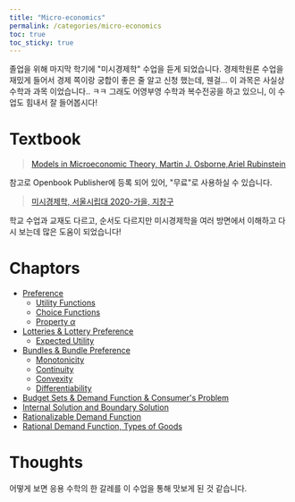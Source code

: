```yaml
---
title: "Micro-economics"
permalink: /categories/micro-economics
toc: true
toc_sticky: true
---
```


졸업을 위해 마지막 학기에 "미시경제학" 수업을 듣게 되었습니다.
경제학원론 수업을 재밌게 들어서 경제 쪽이랑 궁합이 좋은 줄 알고 신청 했는데, 웬걸... 이 과목은 사실상 수학과 과목 이었습니다.. ㅋㅋ
그래도 어영부영 수학과 복수전공을 하고 있으니, 이 수업도 힘내서 잘 들어봅시다!

# Textbook

> [Models in Microeconomic Theory, Martin J. Osborne,Ariel Rubinstein](https://www.openbookpublishers.com/books/10.11647/obp.0361)

참고로 Openbook Publisher에 등록 되어 있어, "무료"로 사용하실 수 있습니다.

> [미시경제학, 서울시립대 2020-가을, 지창구](https://www.youtube.com/playlist?list=PLhsqVA2TJf4eJ9dcClZ80Ihgh0mCe6Ewv)

학교 수업과 교재도 다르고, 순서도 다르지만 미시경제학을 여러 방면에서 이해하고 다시 보는데 많은 도움이 되었습니다!


# Chaptors

- [Preference](/2025/03/05/preferences/)
  - [Utility Functions](/2025/03/10/utility-functions/)
  - [Choice Functions](/2025/03/12/choice-functions/)
  - [Property $\alpha$](/2025/03/17/property-alpha/)
- [Lotteries & Lottery Preference](/2025/03/19/lotteries/)
  - [Expected Utility](/2025/04/10/expected-utility/)
- [Bundles & Bundle Preference](/2025/04/12/bundles-of-goods/)
  - [Monotonicity](/2025/04/13/bundle-preference-monotonicity/)
  - [Continuity](/2025/04/14/bundle-preference-continuity/)
  - [Convexity](/2025/04/14/bundle-preference-convexity/)
  - [Differentiability](/2025/04/14/bundle-preference-differentiability/)
- [Budget Sets & Demand Function & Consumer's Problem](/2025/04/22/consumer-problem/)
- [Internal Solution and Boundary Solution](/2025/05/10/internal-and-boundary-solution-copy/)
- [Rationalizable Demand Function](/2025/05/11/rationalizable-demand-function/)
- [Rational Demand Function, Types of Goods](/2025/05/11/weak-axiom-of-revealed-preferences/)


# Thoughts

어떻게 보면 응용 수학의 한 갈레를 이 수업을 통해 맛보게 된 것 같습니다.
